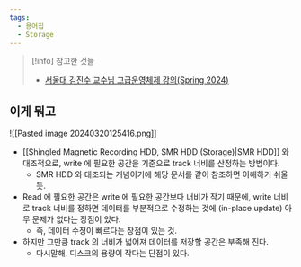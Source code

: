 ```yaml
---
tags:
  - 용어집
  - Storage
---
```

> [!info] 참고한 것들
> - [서울대 김진수 교수님 고급운영체제 강의(Spring 2024)](http://csl.snu.ac.kr/courses/4190.568/2024-1/)

## 이게 뭐고

![[Pasted image 20240320125416.png]]

- [[Shingled Magnetic Recording HDD, SMR HDD (Storage)|SMR HDD]] 와 대조적으로, write 에 필요한 공간을 기준으로 track 너비를 산정하는 방법이다.
	- SMR HDD 와 대조되는 개념이기에 해당 문서를 같이 참조하면 이해하기 쉬울듯.
- Read 에 필요한 공간은 write 에 필요한 공간보다 너비가 작기 때문에, write 너비로 track 너비를 정하면 데이터를 부분적으로 수정하는 것에 (in-place update) 아무 문제가 없다는 장점이 있다.
	- 즉, 데이터 수정이 빠르다는 장점이 있는 것.
- 하지만 그만큼 track 의 너비가 넓어져 데이터를 저장할 공간은 부족해 진다.
	- 다시말해, 디스크의 용량이 작다는 단점이 있다.
